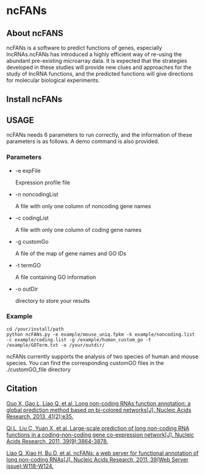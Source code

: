 # ncFANs
## About ncFANS

ncFANs is a software to predict functions of genes, especially lncRNAs.ncFANs has introduced a highly efficient way of re-using the abundant pre-existing microarray data. It is expected that the strategies developed in these studies will provide new clues and approaches for the study of lncRNA functions, and the predicted functions will give directions for molecular biological experiments.

## Install ncFANs

## USAGE
ncFANs needs 6 parameters to run correctly, and the information of these parameters is as follows. A demo command is also provided.

### Parameters
* -e expFile

    Expression profile file
* -n noncodingList

    A file with only one column of noncoding gene names
* -c codingList

    A file with only one column of coding gene names
* -g customGo

    A file of the map of gene names and GO IDs
* -t termGO

    A file containing GO information
* -o outDir

  directory to store your results
 
### Example

    cd /your/install/path
    python ncFANs.py -e example/mouse_uniq.fpkm -k example/noncoding.list -c example/coding.list -g /example/human_custom_go -t /example/GOTerm.txt -o /your/outdir/

ncFANs currently supports the analysis of two species of human and mouse species. You can find the corresponding customGO files in the ./customGO_file directory
## Citation
[Guo X, Gao L, Liao Q, et al. Long non-coding RNAs function annotation: a global prediction method based on bi-colored networks[J]. Nucleic Acids Research, 2013, 41(2):e35.](https://www.ncbi.nlm.nih.gov/pubmed/23132350)

[Qi L, Liu C, Yuan X, et al. Large-scale prediction of long non-coding RNA functions in a coding–non-coding gene co-expression network[J]. Nucleic Acids Research, 2011, 39(9):3864-3878.](https://www.ncbi.nlm.nih.gov/pubmed/21247874)

[Liao Q, Xiao H, Bu D, et al. ncFANs: a web server for functional annotation of long non-coding RNAs[J]. Nucleic Acids Research, 2011, 39(Web Server issue):W118-W124.](https://www.ncbi.nlm.nih.gov/pubmed/21715382)